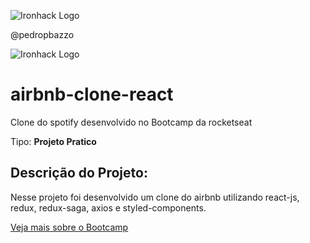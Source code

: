 ![Ironhack Logo](https://media.licdn.com/dms/image/C4D03AQFdU_Pi7FHLAA/profile-displayphoto-shrink_200_200/0?e=1574294400&v=beta&t=qQAhR5scc6cAFZQpt8v84bMHDob0xrQnbtH0IyWgx0s) 

@pedropbazzo

![Ironhack Logo](https://encrypted-tbn0.gstatic.com/images?q=tbn:ANd9GcRS066xx6od5XF7xjJv_pO7clBpyxtTxg15CoMV2QTnxrA0N-BS6A&s)


# airbnb-clone-react
Clone do spotify desenvolvido no Bootcamp da rocketseat

<p> Tipo: <strong> Projeto Pratico</strong> </p>

<h2> Descrição do Projeto: </h2>

Nesse projeto foi desenvolvido um clone do airbnb utilizando react-js, redux, redux-saga, axios e styled-components.

<a href="https://rocketseat.com.br/bootcamp">Veja mais sobre o Bootcamp</a>


